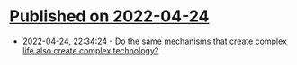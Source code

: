 # [Published on 2022-04-24](index.md)

* [2022-04-24, 22:34:24](https://news.ycombinator.com/item?id=31148927) - [Do the same mechanisms that create complex life also create complex technology?](https://mattsclancy.substack.com/p/progress-in-programming-as-evolution-398)
